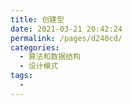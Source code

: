```yaml
---
title: 创建型
date: 2021-03-21 20:42:24
permalink: /pages/d240cd/
categories:
  - 算法和数据结构
  - 设计模式
tags:
  - 
---
```

